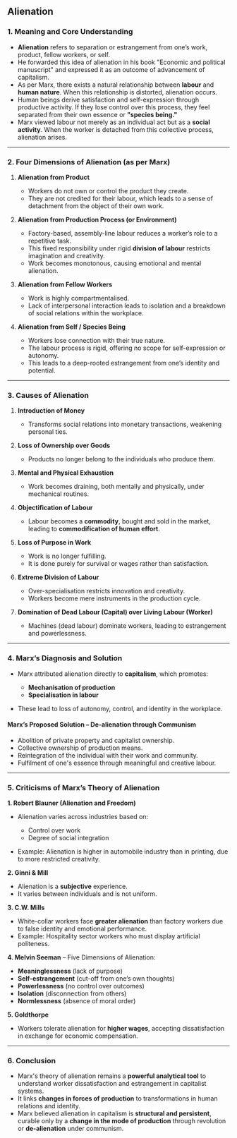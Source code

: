 

## **Alienation**

### **1. Meaning and Core Understanding**

* **Alienation** refers to separation or estrangement from one’s work, product, fellow workers, or self.
* He forwarded this idea of alienation in his book "Economic and political manuscript" and expressed it as an outcome of advancement of capitalism.
* As per Marx, there exists a natural relationship between **labour** and **human nature**. When this relationship is distorted, alienation occurs.
* Human beings derive satisfaction and self-expression through productive activity. If they lose control over this process, they feel separated from their own essence or **"species being."**
* Marx viewed labour not merely as an individual act but as a **social activity**. When the worker is detached from this collective process, alienation arises.

---

### **2. Four Dimensions of Alienation (as per Marx)**

1. **Alienation from Product**

   * Workers do not own or control the product they create.
   * They are not credited for their labour, which leads to a sense of detachment from the object of their own work.

2. **Alienation from Production Process (or Environment)**

   * Factory-based, assembly-line labour reduces a worker’s role to a repetitive task.
   * This fixed responsibility under rigid **division of labour** restricts imagination and creativity.
   * Work becomes monotonous, causing emotional and mental alienation.

3. **Alienation from Fellow Workers**

   * Work is highly compartmentalised.
   * Lack of interpersonal interaction leads to isolation and a breakdown of social relations within the workplace.

4. **Alienation from Self / Species Being**

   * Workers lose connection with their true nature.
   * The labour process is rigid, offering no scope for self-expression or autonomy.
   * This leads to a deep-rooted estrangement from one’s identity and potential.

---

### **3. Causes of Alienation**

1. **Introduction of Money**

   * Transforms social relations into monetary transactions, weakening personal ties.

2. **Loss of Ownership over Goods**

   * Products no longer belong to the individuals who produce them.

3. **Mental and Physical Exhaustion**

   * Work becomes draining, both mentally and physically, under mechanical routines.

4. **Objectification of Labour**

   * Labour becomes a **commodity**, bought and sold in the market, leading to **commodification of human effort**.

5. **Loss of Purpose in Work**

   * Work is no longer fulfilling.
   * It is done purely for survival or wages rather than satisfaction.

6. **Extreme Division of Labour**

   * Over-specialisation restricts innovation and creativity.
   * Workers become mere instruments in the production cycle.

7. **Domination of Dead Labour (Capital) over Living Labour (Worker)**

   * Machines (dead labour) dominate workers, leading to estrangement and powerlessness.

---

### **4. Marx’s Diagnosis and Solution**

* Marx attributed alienation directly to **capitalism**, which promotes:

  * **Mechanisation of production**
  * **Specialisation in labour**
* These lead to loss of autonomy, control, and identity in the workplace.

#### **Marx’s Proposed Solution – De-alienation through Communism**

* Abolition of private property and capitalist ownership.
* Collective ownership of production means.
* Reintegration of the individual with their work and community.
* Fulfilment of one's essence through meaningful and creative labour.

---

### **5. Criticisms of Marx’s Theory of Alienation**

**1. Robert Blauner (Alienation and Freedom)**

* Alienation varies across industries based on:

  * Control over work
  * Degree of social integration
* Example: Alienation is higher in automobile industry than in printing, due to more restricted creativity.

**2. Ginni & Mill**

* Alienation is a **subjective** experience.
* It varies between individuals and is not uniform.

**3. C.W. Mills**

* White-collar workers face **greater alienation** than factory workers due to false identity and emotional performance.
* Example: Hospitality sector workers who must display artificial politeness.

**4. Melvin Seeman** – Five Dimensions of Alienation:

* **Meaninglessness** (lack of purpose)
* **Self-estrangement** (cut-off from one’s own thoughts)
* **Powerlessness** (no control over outcomes)
* **Isolation** (disconnection from others)
* **Normlessness** (absence of moral order)

**5. Goldthorpe**

* Workers tolerate alienation for **higher wages**, accepting dissatisfaction in exchange for economic compensation.

---

### **6. Conclusion**

* Marx's theory of alienation remains a **powerful analytical tool** to understand worker dissatisfaction and estrangement in capitalist systems.
* It links **changes in forces of production** to transformations in human relations and identity.
* Marx believed alienation in capitalism is **structural and persistent**, curable only by a **change in the mode of production** through revolution or **de-alienation** under communism.


